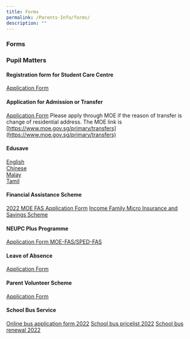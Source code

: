 ```yaml
---
title: Forms
permalink: /Parents-Info/forms/
description: ""
---
```

### Forms
### Pupil Matters
#### Registration form for Student Care Centre
[Application Form](/files/Application%20Form.pdf)

#### Application for Admission or Transfer
[Application Form](https://form.gov.sg/#!/5aeff791b80a10001acde2d5)
Please apply through MOE if the reason of transfer is change of residential address. The MOE link is [https://www.moe.gov.sg/primary/transfers](https://www.moe.gov.sg/primary/transfers)

#### Edusave
[English](/files/Edusave%20English.pdf) <br>
[Chinese](/files/Edusave%20Chinese.pdf)<br>
[Malay](/files/Edusave%20Malay.pdf)<br>
[Tamil](/files/Edusave%20Tamil.pdf)

#### Financial Assistance Scheme
[2022 MOE FAS Application Form](/files/2022%20MOE%20FAS%20Application%20Form.pdf)
[Income Family Micro Insurance and Savings Scheme](/files/Income%20Family%20Micro%20Insurance%20and%20Savings%20Scheme.pdf)

#### NEUPC Plus Programme
[Application Form MOE-FAS/SPED-FAS](/files/Application%20Form%20MOE%20FAS%20SPED%20FAS.pdf)

#### Leave of Absence
[Application Form](https://form.gov.sg/60bd8fb1f6792300111b990f)

#### Parent Volunteer Scheme
[Application Form](https://form.gov.sg/#!/5acebd22d9a3d4000f2812c8)

#### School Bus Service
[Online bus application form 2022](https://forms.gle/rNurWaaHQiZXqvfP7)
[School bus pricelist 2022](/files/School%20bus%20pricelist%202022.pdf)
[School bus renewal 2022](/files/School%20bus%20renewal%202022.pdf)